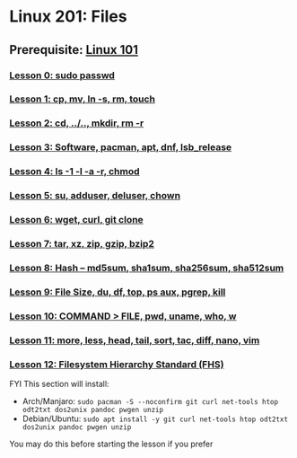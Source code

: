 # Linux 201: Files

## Prerequisite: [Linux 101](https://github.com/inkVerb/VIP/tree/master/101)

### [Lesson 0: sudo passwd](https://github.com/inkVerb/vip/blob/master/201/Lesson-00.md)

### [Lesson 1: cp, mv, ln -s, rm, touch](https://github.com/inkVerb/vip/blob/master/201/Lesson-01.md)

### [Lesson 2: cd, ../.., mkdir, rm -r](https://github.com/inkVerb/vip/blob/master/201/Lesson-02.md)

### [Lesson 3: Software, pacman, apt, dnf, lsb_release](https://github.com/inkVerb/vip/blob/master/201/Lesson-03.md)

### [Lesson 4: ls -1 -l -a -r, chmod](https://github.com/inkVerb/vip/blob/master/201/Lesson-04.md)

### [Lesson 5: su, adduser, deluser, chown](https://github.com/inkVerb/vip/blob/master/201/Lesson-05.md)

### [Lesson 6: wget, curl, git clone](https://github.com/inkVerb/vip/blob/master/201/Lesson-06.md)

### [Lesson 7: tar, xz, zip, gzip, bzip2](https://github.com/inkVerb/vip/blob/master/201/Lesson-07.md)

### [Lesson 8: Hash – md5sum, sha1sum, sha256sum, sha512sum](https://github.com/inkVerb/vip/blob/master/201/Lesson-08.md)

### [Lesson 9: File Size, du, df, top, ps aux, pgrep, kill](https://github.com/inkVerb/vip/blob/master/201/Lesson-09.md)

### [Lesson 10: COMMAND > FILE, pwd, uname, who, w](https://github.com/inkVerb/vip/blob/master/201/Lesson-10.md)

### [Lesson 11: more, less, head, tail, sort, tac, diff, nano, vim](https://github.com/inkVerb/vip/blob/master/201/Lesson-11.md)

### [Lesson 12: Filesystem Hierarchy Standard (FHS)](https://github.com/inkVerb/vip/blob/master/201/Lesson-12.md)

FYI This section will install:
- Arch/Manjaro: `sudo pacman -S --noconfirm git curl net-tools htop odt2txt dos2unix pandoc pwgen unzip`
- Debian/Ubuntu: `sudo apt install -y git curl net-tools htop odt2txt dos2unix pandoc pwgen unzip`

You may do this before starting the lesson if you prefer

